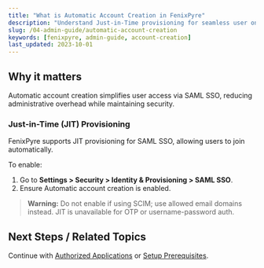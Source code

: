 ```yaml
---
title: "What is Automatic Account Creation in FenixPyre"
description: "Understand Just-in-Time provisioning for seamless user onboarding with FenixPyre."
slug: /04-admin-guide/automatic-account-creation
keywords: [fenixpyre, admin-guide, account-creation]
last_updated: 2023-10-01
---
```


## Why it matters
Automatic account creation simplifies user access via SAML SSO, reducing administrative overhead while maintaining security.

### Just-in-Time (JIT) Provisioning
FenixPyre supports JIT provisioning for SAML SSO, allowing users to join automatically.

To enable:
1. Go to **Settings > Security > Identity & Provisioning > SAML SSO**.
2. Ensure Automatic account creation is enabled.

<!-- VIDEO: ./media/04-admin-guide/jit-provisioning.mp4 | Alt: Video walkthrough of enabling JIT provisioning | Duration: 45s -->

> **Warning:** Do not enable if using SCIM; use allowed email domains instead. JIT is unavailable for OTP or username-password auth.

## Next Steps / Related Topics
Continue with [Authorized Applications](/04-admin-guide/authorized-applications) or [Setup Prerequisites](/03-setup-&-installation/prerequisites).